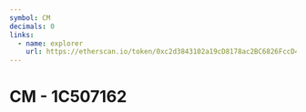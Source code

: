 ```yaml
---
symbol: CM
decimals: 0
links:
  - name: explorer
    url: https://etherscan.io/token/0xc2d3843102a19cD8178ac2BC6826FccD4B6B4340
---
```


# CM - 1C507162
